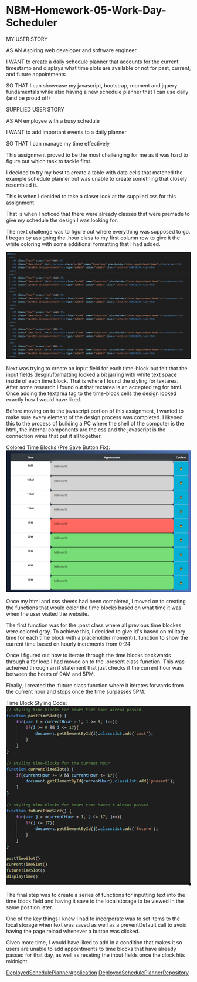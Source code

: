 # NBM-Homework-05-Work-Day-Scheduler

MY USER STORY

AS AN Aspiring web developer and software engineer

I WANT to create a daily schedule planner that accounts for the current timestamp and displays what time slots are available or not for past, current, and future appointments

SO THAT I can showcase my javascript, bootstrap, moment and jquery fundamentals while also having a new schedule planner that I can use daily (and be proud of!)

SUPPLIED USER STORY

AS AN employee with a busy schedule

I WANT to add important events to a daily planner

SO THAT I can manage my time effectively

This assignment proved to be the most challenging for me as it was hard to figure out which task to tackle first. 

I decided to try my best to create a table with data cells that matched the example schedule planner but was unable to create something that closely resembled it. 

This is when I decided to take a closer look at the supplied css for this assignment. 

That is when I noticed that there were already classes that were premade to give my schedule the design I was looking for. 

The next challenge was to figure out where everything was supposed to go. I began by assigning the .hour class to my first column row to give it the white coloring with some additional formatting that I had added. 

![TableStructure](./images/table-formatting.PNG "Table Structuring")

Next was trying to create an input field for each time-block but felt that the input fields desgin/formatting looked a bit jarring with white text space inside of each time block. That is where I found the styling for textarea. After some research I found out that textarea is an accepted tag for html. Once adding the textarea tag to the time-block cells the design looked exactly how I would have liked. 

Before moving on to the javascript portion of this assignment, I wanted to make sure every element of the design process was completed. I likened this to the process of building a PC where the shell of the computer is the html, the internal components are the css and the javascript is the connection wires that put it all together.

Colored Time Blocks (Pre Save Button Fix):
![ColoredTimeBlocks](./images/time-block-colored-pre-save-btn.PNG "Colored Time Blocks Pre-Save Button Fix")

Once my html and css sheets had been completed, I moved on to creating the functions that would color the time blocks based on what time it was when the user visited the website. 

The first function was for the .past class where all previous time blockes were colored gray. To achieve this, I decided to give id's based on military time for each time block with a placeholder moment(). function to show the current time based on hourly increments from 0-24. 

Once I figured out how to iterate through the time blocks backwards through a for loop I had moved on to the .present class function. This was acheived through an if statement that just checks if the current hour was between the hours of 9AM and 5PM. 

Finally, I created the .future class function where it iterates forwards from the current hour and stops once the time surpasses 5PM.

Time Block Styling Code:
![TimeBlockStylingCode](./images/time-block-styling.PNG "Time Block Styling Code")

The final step was to create a series of functions for inputting text into the time block field and having it save to the local storage to be viewed in the same position later.

One of the key things I knew I had to incorporate was to set items to the local storage when text was saved as well as a preventDefault call to avoid having the page reload whenever a button was clicked. 

Given more time, I would have liked to add in a condition that makes it so users are unable to add appointments to time blocks that have already passed for that day, as well as reseting the input fields once the clock hits midnight.


[DeployedSchedulePlannerApplication](https://nathanmilburn.github.io/NBM-Homework-05-Work-Day-Scheduler/)
[DeployedSchedulePlannerRepository](https://github.com/NathanMilburn/NBM-Homework-05-Work-Day-Scheduler)